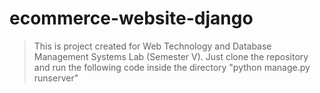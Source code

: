 # ecommerce-website-django
> This is project created for Web Technology and Database Management Systems Lab (Semester V).
> Just clone the repository and run the following code inside the directory "python manage.py runserver"
